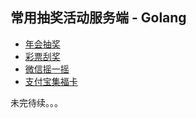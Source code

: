 ## 常用抽奖活动服务端 - Golang

- [年会抽奖](./lottery/_demo/1annualMeeting)
- [彩票刮奖](./lottery/_demo/2ticket)
- [微信摇一摇](./lottery/_demo/3wechatShake)
- [支付宝集福卡](./lottery/_demo/4alipayFu)

未完待续。。。
